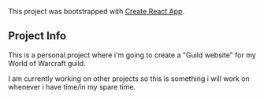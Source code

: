 This project was bootstrapped with [Create React App](https://github.com/facebook/create-react-app).

## Project Info

This is a personal project where i'm going to create a "Guild website" for my World of Warcraft guild.

I am currently working on other projects so this is something i will work on whenever i have time/in my spare time.

